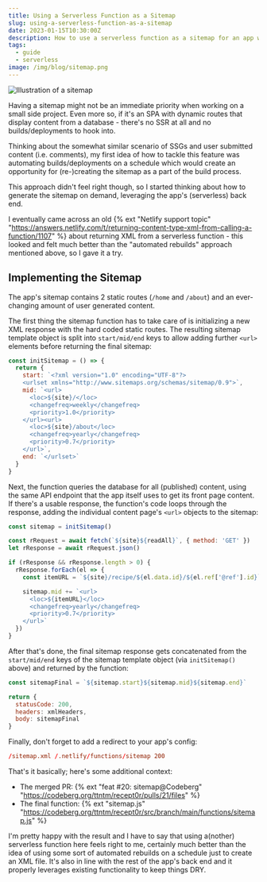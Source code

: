 ```yaml
---
title: Using a Serverless Function as a Sitemap
slug: using-a-serverless-function-as-a-sitemap
date: 2023-01-15T10:30:00Z
description: How to use a serverless function as a sitemap for an app with dynamic user created content.
tags:
  - guide
  - serverless
image: /img/blog/sitemap.png
---
```


<img src="/static/img/blog/sitemap.png" class="img-fluid img-center" alt="Illustration of a sitemap">

Having a sitemap might not be an immediate priority when working on a small side project. Even more so, if it's an SPA with dynamic routes that display content from a database - there's no SSR at all and no builds/deployments to hook into.

Thinking about the somewhat similar scenario of SSGs and user submitted content (i.e. comments), my first idea of how to tackle this feature was automating builds/deployments on a schedule which would create an opportunity for (re-)creating the sitemap as a part of the build process.

This approach didn't feel right though, so I started thinking about how to generate the sitemap on demand, leveraging the app's (serverless) back end.

I eventually came across an old {% ext "Netlify support topic" "https://answers.netlify.com/t/returning-content-type-xml-from-calling-a-function/1107" %} about returning XML from a serverless function - this looked and felt much better than the "automated rebuilds" approach mentioned above, so I gave it a try.

## Implementing the Sitemap

The app's sitemap contains 2 static routes (`/home` and `/about`) and an ever-changing amount of user generated content.

The first thing the sitemap function has to take care of is initializing a new XML response with the hard coded static routes. The resulting sitemap template object is split into `start/mid/end` keys to allow adding further `<url>` elements before returning the final sitemap:

```js
const initSitemap = () => {
  return {
    start: `<?xml version="1.0" encoding="UTF-8"?>
    <urlset xmlns="http://www.sitemaps.org/schemas/sitemap/0.9">`,
    mid: `<url>
      <loc>${site}/</loc>
      <changefreq>weekly</changefreq>
      <priority>1.0</priority>
    </url><url>
      <loc>${site}/about</loc>
      <changefreq>yearly</changefreq>
      <priority>0.7</priority>
    </url>`,
    end: `</urlset>`
  }
}
```

Next, the function queries the database for all (published) content, using the same API endpoint that the app itself uses to get its front page content. If there's a usable response, the function's code loops through the response, adding the individual content page's `<url>` objects to the sitemap:

```js
const sitemap = initSitemap()

const rRequest = await fetch(`${site}${readAll}`, { method: 'GET' })
let rResponse = await rRequest.json()

if (rResponse && rResponse.length > 0) {
  rResponse.forEach(el => {
    const itemURL = `${site}/recipe/${el.data.id}/${el.ref['@ref'].id}`

    sitemap.mid += `<url>
      <loc>${itemURL}</loc>
      <changefreq>yearly</changefreq>
      <priority>0.7</priority>
    </url>`
  })
}
```

After that's done, the final sitemap response gets concatenated from the `start/mid/end` keys of the sitemap template object (via `initSitemap()` above) and returned by the function:

```js
const sitemapFinal = `${sitemap.start}${sitemap.mid}${sitemap.end}`

return {
  statusCode: 200,
  headers: xmlHeaders,
  body: sitemapFinal
}
```

Finally, don't forget to add a redirect to your app's config:

```toml
/sitemap.xml /.netlify/functions/sitemap 200
```

That's it basically; here's some additional context:

- The merged PR: {% ext "feat #20: sitemap@Codeberg" "https://codeberg.org/ttntm/recept0r/pulls/21/files" %}
- The final function: {% ext "sitemap.js" "https://codeberg.org/ttntm/recept0r/src/branch/main/functions/sitemap.js" %}

I'm pretty happy with the result and I have to say that using a(nother) serverless function here feels right to me, certainly much better than the idea of using some sort of automated rebuilds on a schedule just to create an XML file. It's also in line with the rest of the app's back end and it properly leverages existing functionality to keep things DRY.
